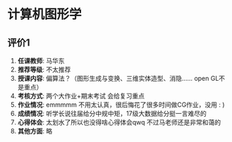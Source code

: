 # 计算机图形学

## 评价1

1. **任课教师**: 马华东
2. **推荐等级**: 不太推荐
3. **授课内容**: 偏算法？（图形生成与变换、三维实体造型、消隐…… open GL不是重点）
4. **考核方式**: 两个大作业+期末考试  会给复习重点
5. **作业情况**: emmmmm 不用太认真，很后悔花了很多时间做CG作业，没用 : )
6. **成绩情况**: 听学长说往届给分中规中矩，17级大数据给分挺一言难尽的
7. **心得体会**: 太划水了所以也没得啥心得体会qwq 不过马老师还是非常和蔼的
8. **其他方面**: 略